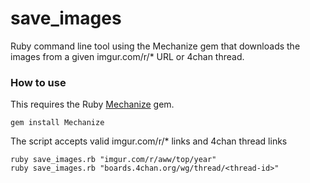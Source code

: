# save_images
Ruby command line tool using the Mechanize gem that downloads the images from a given imgur.com/r/* URL or 4chan thread.

### How to use
This requires the Ruby [Mechanize](https://github.com/sparklemotion/mechanize) gem.

```
gem install Mechanize
```

The script accepts valid imgur.com/r/* links and 4chan thread links

```
ruby save_images.rb "imgur.com/r/aww/top/year"
ruby save_images.rb "boards.4chan.org/wg/thread/<thread-id>"
```
